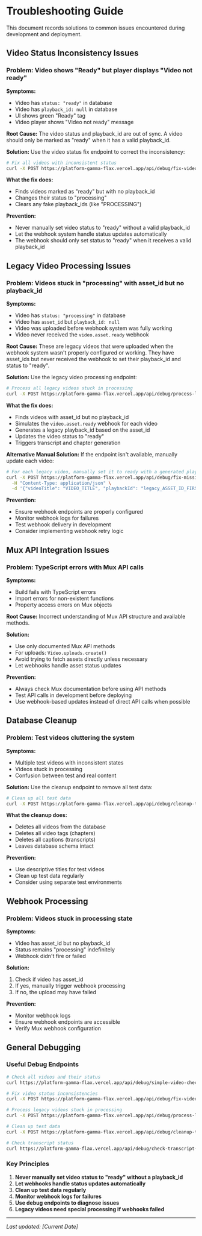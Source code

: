 # Troubleshooting Guide

This document records solutions to common issues encountered during development and deployment.

## Video Status Inconsistency Issues

### Problem: Video shows "Ready" but player displays "Video not ready"

**Symptoms:**
- Video has `status: "ready"` in database
- Video has `playback_id: null` in database
- UI shows green "Ready" tag
- Video player shows "Video not ready" message

**Root Cause:**
The video status and playback_id are out of sync. A video should only be marked as "ready" when it has a valid playback_id.

**Solution:**
Use the video status fix endpoint to correct the inconsistency:

```bash
# Fix all videos with inconsistent status
curl -X POST https://platform-gamma-flax.vercel.app/api/debug/fix-video-status
```

**What the fix does:**
- Finds videos marked as "ready" but with no playback_id
- Changes their status to "processing"
- Clears any fake playback_ids (like "PROCESSING")

**Prevention:**
- Never manually set video status to "ready" without a valid playback_id
- Let the webhook system handle status updates automatically
- The webhook should only set status to "ready" when it receives a valid playback_id

## Legacy Video Processing Issues

### Problem: Videos stuck in "processing" with asset_id but no playback_id

**Symptoms:**
- Video has `status: "processing"` in database
- Video has `asset_id` but `playback_id: null`
- Video was uploaded before webhook system was fully working
- Video never received the `video.asset.ready` webhook

**Root Cause:**
These are legacy videos that were uploaded when the webhook system wasn't properly configured or working. They have asset_ids but never received the webhook to set their playback_id and status to "ready".

**Solution:**
Use the legacy video processing endpoint:

```bash
# Process all legacy videos stuck in processing
curl -X POST https://platform-gamma-flax.vercel.app/api/debug/process-legacy-videos
```

**What the fix does:**
- Finds videos with asset_id but no playback_id
- Simulates the `video.asset.ready` webhook for each video
- Generates a legacy playback_id based on the asset_id
- Updates the video status to "ready"
- Triggers transcript and chapter generation

**Alternative Manual Solution:**
If the endpoint isn't available, manually update each video:

```bash
# For each legacy video, manually set it to ready with a generated playback_id
curl -X POST https://platform-gamma-flax.vercel.app/api/debug/fix-missing-playback-ids \
  -H "Content-Type: application/json" \
  -d '{"videoTitle": "VIDEO_TITLE", "playbackId": "legacy_ASSET_ID_FIRST_8_CHARS"}'
```

**Prevention:**
- Ensure webhook endpoints are properly configured
- Monitor webhook logs for failures
- Test webhook delivery in development
- Consider implementing webhook retry logic

## Mux API Integration Issues

### Problem: TypeScript errors with Mux API calls

**Symptoms:**
- Build fails with TypeScript errors
- Import errors for non-existent functions
- Property access errors on Mux objects

**Root Cause:**
Incorrect understanding of Mux API structure and available methods.

**Solution:**
- Use only documented Mux API methods
- For uploads: `Video.uploads.create()`
- Avoid trying to fetch assets directly unless necessary
- Let webhooks handle asset status updates

**Prevention:**
- Always check Mux documentation before using API methods
- Test API calls in development before deploying
- Use webhook-based updates instead of direct API calls when possible

## Database Cleanup

### Problem: Test videos cluttering the system

**Symptoms:**
- Multiple test videos with inconsistent states
- Videos stuck in processing
- Confusion between test and real content

**Solution:**
Use the cleanup endpoint to remove all test data:

```bash
# Clean up all test data
curl -X POST https://platform-gamma-flax.vercel.app/api/debug/cleanup-test-data
```

**What the cleanup does:**
- Deletes all videos from the database
- Deletes all video tags (chapters)
- Deletes all captions (transcripts)
- Leaves database schema intact

**Prevention:**
- Use descriptive titles for test videos
- Clean up test data regularly
- Consider using separate test environments

## Webhook Processing

### Problem: Videos stuck in processing state

**Symptoms:**
- Video has asset_id but no playback_id
- Status remains "processing" indefinitely
- Webhook didn't fire or failed

**Solution:**
1. Check if video has asset_id
2. If yes, manually trigger webhook processing
3. If no, the upload may have failed

**Prevention:**
- Monitor webhook logs
- Ensure webhook endpoints are accessible
- Verify Mux webhook configuration

## General Debugging

### Useful Debug Endpoints

```bash
# Check all videos and their status
curl https://platform-gamma-flax.vercel.app/api/debug/simple-video-check

# Fix video status inconsistencies
curl -X POST https://platform-gamma-flax.vercel.app/api/debug/fix-video-status

# Process legacy videos stuck in processing
curl -X POST https://platform-gamma-flax.vercel.app/api/debug/process-legacy-videos

# Clean up test data
curl -X POST https://platform-gamma-flax.vercel.app/api/debug/cleanup-test-data

# Check transcript status
curl https://platform-gamma-flax.vercel.app/api/debug/check-transcript-status
```

### Key Principles

1. **Never manually set video status to "ready" without a playback_id**
2. **Let webhooks handle status updates automatically**
3. **Clean up test data regularly**
4. **Monitor webhook logs for failures**
5. **Use debug endpoints to diagnose issues**
6. **Legacy videos need special processing if webhooks failed**

---

*Last updated: [Current Date]*
